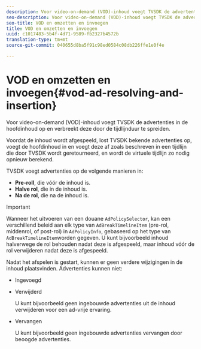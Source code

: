 ```yaml
---
description: Voor video-on-demand (VOD)-inhoud voegt TVSDK de advertenties in de hoofdinhoud op en verbreekt deze door de tijdlijnduur te spreiden.
seo-description: Voor video-on-demand (VOD)-inhoud voegt TVSDK de advertenties in de hoofdinhoud op en verbreekt deze door de tijdlijnduur te spreiden.
seo-title: VOD en omzetten en invoegen
title: VOD en omzetten en invoegen
uuid: c1017483-5b4f-4d71-9589-fb2327b4572b
translation-type: tm+mt
source-git-commit: 040655d8ba5f91c98ed0584c08db226ffe1e0f4e

---
```



# VOD en omzetten en invoegen{#vod-ad-resolving-and-insertion}

Voor video-on-demand (VOD)-inhoud voegt TVSDK de advertenties in de hoofdinhoud op en verbreekt deze door de tijdlijnduur te spreiden.

Voordat de inhoud wordt afgespeeld, lost TVSDK bekende advertenties op, voegt de hoofdinhoud in en voegt deze af zoals beschreven in een tijdlijn die door TVSDK wordt geretourneerd, en wordt de virtuele tijdlijn zo nodig opnieuw berekend.

TVSDK voegt advertenties op de volgende manieren in:

* **Pre-roll**, die vóór de inhoud is.
* **Halve rol**, die in de inhoud is.
* **Na de rol**, die na de inhoud is.

>[!IMPORTANT]
>
>Wanneer het uitvoeren van een douane `AdPolicySelector`, kan een verschillend beleid aan elk type van `AdBreakTimelineItem` (pre-rol, middenrol, of post-rol) in `AdPolicyInfo`, gebaseerd op het type van `AdBreakTimelineItem`worden gegeven. U kunt bijvoorbeeld inhoud halverwege de rol behouden nadat deze is afgespeeld, maar inhoud vóór de rol verwijderen nadat deze is afgespeeld.

Nadat het afspelen is gestart, kunnen er geen verdere wijzigingen in de inhoud plaatsvinden. Advertenties kunnen niet:

* Ingevoegd
* Verwijderd

   U kunt bijvoorbeeld geen ingebouwde advertenties uit de inhoud verwijderen voor een ad-vrije ervaring.
* Vervangen

   U kunt bijvoorbeeld geen ingebouwde advertenties vervangen door beoogde advertenties.


